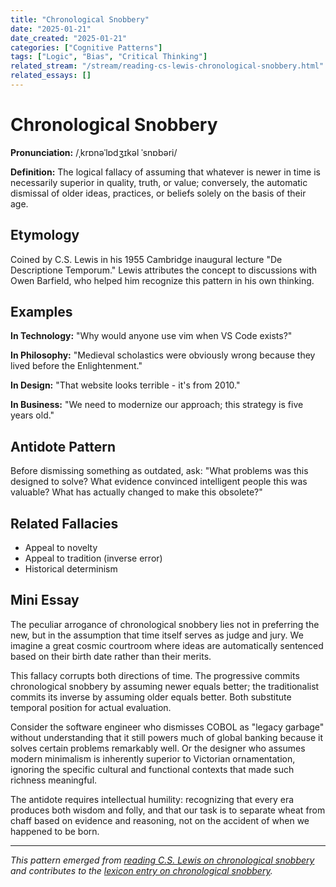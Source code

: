 ```yaml
---
title: "Chronological Snobbery"
date: "2025-01-21"
date_created: "2025-01-21"
categories: ["Cognitive Patterns"]
tags: ["Logic", "Bias", "Critical Thinking"]
related_stream: "/stream/reading-cs-lewis-chronological-snobbery.html"
related_essays: []
---
```


# Chronological Snobbery

**Pronunciation:** /ˌkrɒnəˈlɒdʒɪkəl ˈsnɒbəri/

**Definition:** The logical fallacy of assuming that whatever is newer in time is necessarily superior in quality, truth, or value; conversely, the automatic dismissal of older ideas, practices, or beliefs solely on the basis of their age.

## Etymology
Coined by C.S. Lewis in his 1955 Cambridge inaugural lecture "De Descriptione Temporum." Lewis attributes the concept to discussions with Owen Barfield, who helped him recognize this pattern in his own thinking.

## Examples

**In Technology:** "Why would anyone use vim when VS Code exists?"

**In Philosophy:** "Medieval scholastics were obviously wrong because they lived before the Enlightenment."

**In Design:** "That website looks terrible - it's from 2010."

**In Business:** "We need to modernize our approach; this strategy is five years old."

## Antidote Pattern
Before dismissing something as outdated, ask: "What problems was this designed to solve? What evidence convinced intelligent people this was valuable? What has actually changed to make this obsolete?"

## Related Fallacies
- Appeal to novelty
- Appeal to tradition (inverse error)
- Historical determinism

## Mini Essay

The peculiar arrogance of chronological snobbery lies not in preferring the new, but in the assumption that time itself serves as judge and jury. We imagine a great cosmic courtroom where ideas are automatically sentenced based on their birth date rather than their merits.

This fallacy corrupts both directions of time. The progressive commits chronological snobbery by assuming newer equals better; the traditionalist commits its inverse by assuming older equals better. Both substitute temporal position for actual evaluation.

Consider the software engineer who dismisses COBOL as "legacy garbage" without understanding that it still powers much of global banking because it solves certain problems remarkably well. Or the designer who assumes modern minimalism is inherently superior to Victorian ornamentation, ignoring the specific cultural and functional contexts that made such richness meaningful.

The antidote requires intellectual humility: recognizing that every era produces both wisdom and folly, and that our task is to separate wheat from chaff based on evidence and reasoning, not on the accident of when we happened to be born.

---

*This pattern emerged from [reading C.S. Lewis on chronological snobbery](/stream/reading-cs-lewis-chronological-snobbery.html) and contributes to the [lexicon entry on chronological snobbery](/garden/lexicon.html#chronological-snobbery).*
